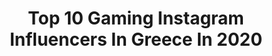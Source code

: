 ---
title: Top 10 Gaming Instagram Influencers In Greece In 2020
description: >-
  Find top gaming Instagram influencers in Greece in 2020. Most popular hashtags: #menoumespiti #stayhome #gaming #staysafe.
platform: Instagram
profiles:
  - username: "apostolos_christou"
    fullname: >-
      Apostolos Christou
    location: "Greece"
    followers: 6233
    engagement: 1987
    commentsToLikes: 0.007480
    id: ck14kq5b4qr5v0i19euilt8w8
    verified: false
    hashtags: "#butterfly, #gwangju2019, #ionas2007, #staysafe"
  - username: "unboxholics"
    fullname: >-
      Unboxholics
    location: "Greece"
    followers: 320120
    engagement: 854
    commentsToLikes: 0.046219
    id: ck8t0b5yprgrs0j7811wd4pch
    verified: false
    hashtags: "#kouklotheatro, #mamatromaxakaego, #uhgermanos, #horrornightclassic"
  - username: "panosdent_official"
    fullname: >-
      Panos Eftaxias
    location: "Greece"
    followers: 199547
    engagement: 1279
    commentsToLikes: 0.028677
    id: ck0w3mp4vu6zg0i19ldftfsyu
    verified: false
    hashtags: "#giveaway, #hometeam, #myroutine, #ironmikezambidis"
  - username: "princesstoniavlog"
    fullname: >-
      𝑷𝒓𝒊𝒏𝒄𝒆𝒔𝒔_𝒕𝒐𝒏𝒊𝒂_𝒗𝒍𝒐𝒈
    location: "Greece"
    followers: 16191
    engagement: 1525
    commentsToLikes: 0.032135
    id: ck134qun7xr520i19fb9j5bux
    verified: false
    hashtags: "#weekend, #staypositive, #corovirus, #emojichallenge"
  - username: "argyrisnastopoulos"
    fullname: >-
      🎧Dj Argyris Nastopoulos🔥🔥
    location: "Greece"
    followers: 12064
    engagement: 811
    commentsToLikes: 0.014980
    id: ck5c6czoz56m30i11f9dg644a
    verified: false
    hashtags: "#menoumespiti, #newera, #chocolover, #newyearseve"
  - username: "arismakris"
    fullname: >-
      Aris Makris
    location: "Greece"
    followers: 94933
    engagement: 695
    commentsToLikes: 0.006417
    id: ck5pzbe0t05i30i118vqj4yqn
    verified: true
    hashtags: "#hooray, #sweater, #style, #natureboy"
  - username: "dexpogr"
    fullname: >-
      Digital Expo
    location: "Greece"
    followers: 7765
    engagement: 2532
    commentsToLikes: 0.768715
    id: ck0w3juh1tscg0i19wt1wiymy
    verified: false
    hashtags: "#monitor, #inspot, #virtualreality, #dancer"
  - username: "redbullgre"
    fullname: >-
      Red Bull Greece
    location: "Greece"
    followers: 24979
    engagement: 243
    commentsToLikes: 0.009124
    id: ck0w25rl9mqtl0i190f0bp77c
    verified: true
    hashtags: "#mood, #redbulldrift, #redbulldance, #staypositive"
  - username: "sevastiana_k"
    fullname: >-
      Sevi_sk
    location: "Greece"
    followers: 30241
    engagement: 476
    commentsToLikes: 0.067631
    id: ck8swmvhvekim0j78an15cwgh
    verified: false
    hashtags: "#sumset, #beautifulgreece, #smile, #roses"
  - username: "leonardo_koutris"
    fullname: >-
      Deus é Fiel ! 🙏🏻⚽️🇧🇷🇬🇷
    location: "Greece"
    followers: 50182
    engagement: 2740
    commentsToLikes: 0.010466
    id: ck0w5bbme2tcz0i19tme0vuqa
    verified: true
    hashtags: "#alphabank, #visa, #garmin, #juntssommillors"
---